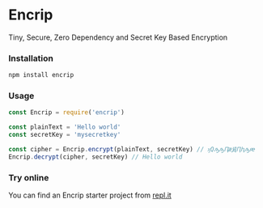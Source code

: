 # Encrip
Tiny, Secure, Zero Dependency and Secret Key Based Encryption

### Installation
```sh
npm install encrip
```

### Usage
```js
const Encrip = require('encrip')

const plainText = 'Hello world'
const secretKey = 'mysecretkey'

const cipher = Encrip.encrypt(plainText, secretKey) // ӽԚԡԡԤӕԬԤԧԡԙ
Encrip.decrypt(cipher, secretKey) // Hello world
```

### Try online
You can find an Encrip starter project from [repl.it](https://repl.it/@RenjithV/encrip)